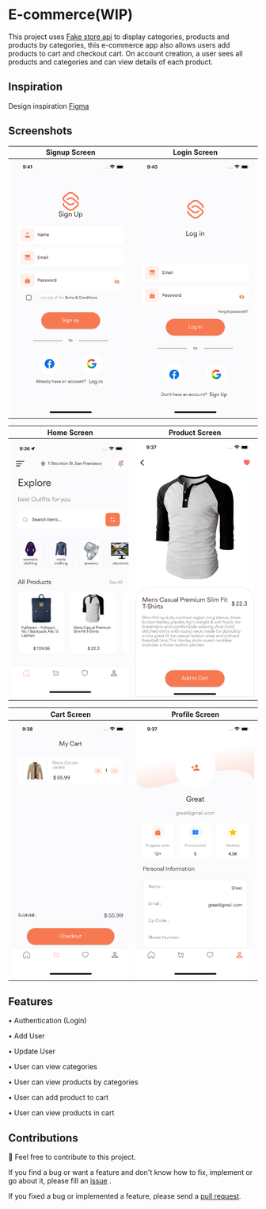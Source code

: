 # E-commerce(WIP)

This project uses [Fake store api](https://fakestoreapi.com) to display categories, products and products by categories, this e-commerce app also allows users add products to cart and checkout cart.
On account creation, a user sees all products and categories and can view details of each product.


## Inspiration

Design inspiration [Figma](https://www.figma.com/file/xmvA4IeGM0pfmvCOUA6SAa/Clothing-E-Commerce-App?node-id=33%3A570)

## Screenshots

| Signup Screen | Login Screen | 
|    :---:     |     :---:      |  
| <img src="screenshots/signUpScreen.png" width="500">   | <img src="screenshots/loginScreen.png" width="500">   |

| Home Screen | Product Screen | 
|    :---:     |     :---:      |  
| <img src="screenshots/homeScreen.png" width="500">   | <img src="screenshots/productDetail.png" width="500">   |

| Cart Screen | Profile Screen | 
|    :---:     |     :---:      |  
| <img src="screenshots/cartScreen.png" width="500">   | <img src="screenshots/profileScreen.png" width="500">   |


## Features

• Authentication (Login)

• Add User

• Update User

• User can view categories

• User can view products by categories

• User can add product to cart

• User can view products in cart


## Contributions

🎉 Feel free to contribute to this project.

If you find a bug or want a feature and don't know how to fix, implement or go about it, please fill an [issue](https://github.com/GreatGodson/ice_app/issues) .

If you fixed a bug or implemented a feature, please send a [pull request](https://github.com/GreatGodson/ice_app/pulls).

